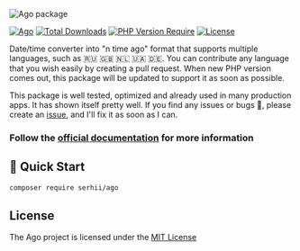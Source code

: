 ![Ago package](https://serhii.io/storage/other/ago.png)

[![Ago](https://github.com/SerhiiCho/ago/actions/workflows/php.yml/badge.svg?branch=main)](https://github.com/SerhiiCho/ago/actions/workflows/php.yml)
[![Total Downloads](https://poser.pugx.org/serhii/ago/downloads)](https://packagist.org/packages/serhii/ago)
[![PHP Version Require](http://poser.pugx.org/serhii/ago/require/php)](https://packagist.org/packages/serhii/ago)
[![License](https://poser.pugx.org/serhii/ago/license)](https://packagist.org/packages/serhii/ago)

Date/time converter into "n time ago" format that supports multiple languages, such as 🇷🇺 🇬🇧 🇳🇱 🇺🇦 🇩🇪. You can contribute any language that you wish easily by creating a pull request. When new PHP version comes out, this package will be updated to support it as soon as possible.

This package is well tested, optimized and already used in many production apps. It has shown itself pretty well. If you find any issues or bugs 🐞, please create an [issue](https://github.com/SerhiiCho/ago/issues/new), and I'll fix it as soon as I can.

### Follow the [official documentation](https://serhiicho.github.io/ago-docs/) for more information

## 🚀 Quick Start

```bash
composer require serhii/ago
```

## License

The Ago project is licensed under the [MIT License](https://github.com/SerhiiCho/ago/blob/main/LICENSE)